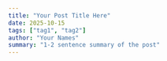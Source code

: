 ```yaml
---
title: "Your Post Title Here"
date: 2025-10-15
tags: ["tag1", "tag2"]
author: "Your Names"
summary: "1-2 sentence summary of the post"
---
```

